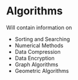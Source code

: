 # Algorithms

Will contain information on

- Sorting and Searching
- Numerical Methods
- Data Compression
- Data Encryption
- Graph Algorithms
- Geometric Algorithms
